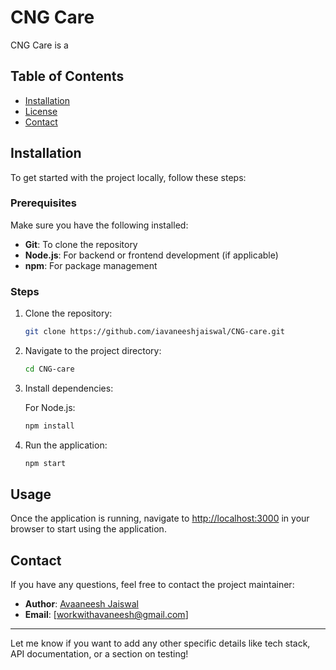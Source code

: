 # CNG Care

CNG Care is a 

## Table of Contents

- [Installation](#installation)
- [License](#license)
- [Contact](#contact)

## Installation

To get started with the project locally, follow these steps:

### Prerequisites

Make sure you have the following installed:

- **Git**: To clone the repository
- **Node.js**: For backend or frontend development (if applicable)
- **npm**: For package management

### Steps

1. Clone the repository:

   ```bash
   git clone https://github.com/iavaneeshjaiswal/CNG-care.git
   ```

2. Navigate to the project directory:

   ```bash
   cd CNG-care
   ```

3. Install dependencies:

   For Node.js:

   ```bash
   npm install
   ```

4. Run the application:

   ```bash
   npm start
   ```

## Usage

Once the application is running, navigate to [http://localhost:3000](http://localhost:3000) in your browser to start using the application.


## Contact

If you have any questions, feel free to contact the project maintainer:

- **Author**: [Avaaneesh Jaiswal](https://github.com/iavaneeshjaiswal)
- **Email**: [workwithavaneesh@gmail.com]

---

Let me know if you want to add any other specific details like tech stack, API documentation, or a section on testing!
